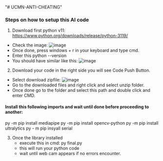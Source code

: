 "# UCMN-ANTI-CHEATING" 

### Steps on how to setup this AI code

1. Download first python v11: https://www.python.org/downloads/release/python-3119/
  - Check the image: ![image](https://github.com/user-attachments/assets/5f144d69-e5ec-451a-a734-dca70ae70573)
  - Once done, press windows + r in your keyboard and type cmd.
  - Enter this python --version
  - You should have similar like this: ![image](https://github.com/user-attachments/assets/f3b76022-eb03-4430-a432-7ea68d608b74)

2. Download your code in the right side you will see Code Push Button.
  - Select download zipfile: ![image](https://github.com/user-attachments/assets/5bab7a16-5c9d-4a66-9425-c4a9d778501e)
  - Go to the downloaded files and right click and select unzip folder.
  - Once done go to the folder and select this path and double click and enter CMD.
 #### Install this following imports and wait until done before proceeding to another:
 py -m pip install mediapipe
 py -m pip install opencv-python
 py -m pip install ultralytics
 py - m pip insyall serial
 
3. Once the library installed
   - execute this in cmd: py final.py
   - this will run your python code
   - wait until web cam appears if no errors encounter.
